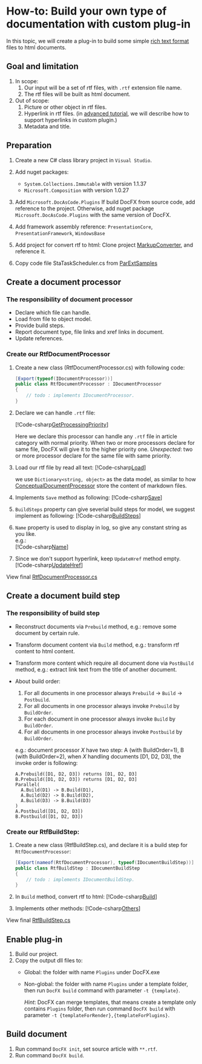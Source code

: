 How-to: Build your own type of documentation with custom plug-in
====================================

In this topic, we will create a plug-in to build some simple [rich text format](https://en.wikipedia.org/wiki/Rich_Text_Format) files to html documents.

Goal and limitation
-------------------
1.  In scope:
    1.  Our input will be a set of rtf files, with `.rtf` extension file name.
    2.  The rtf files will be built as html document.
2.  Out of scope:
    1.  Picture or other object in rtf files.
    2.  Hyperlink in rtf files. (in [advanced tutorial](advanced_support_hyperlink.md), we will describe how to support hyperlinks in custom plugin.)
    3.  Metadata and title.

Preparation
-----------
1.  Create a new C# class library project in `Visual Studio`.

2.  Add nuget packages:  
    * `System.Collections.Immutable` with version 1.1.37
    * `Microsoft.Composition` with version 1.0.27

3.  Add `Microsoft.DocAsCode.Plugins`
    If build DocFX from source code, add reference to the project.
    Otherwise, add nuget package `Microsoft.DocAsCode.Plugins` with the same version of DocFX.

4.  Add framework assembly reference:
    `PresentationCore`, `PresentationFramework`, `WindowsBase`

5.  Add project for convert rtf to html:
    Clone project [MarkupConverter](https://github.com/mmanela/MarkupConverter), and reference it.

6.  Copy code file StaTaskScheduler.cs from [ParExtSamples](https://code.msdn.microsoft.com/ParExtSamples)

Create a document processor
---------------------------

### The responsibility of document processor

* Declare which file can handle.
* Load from file to object model.
* Provide build steps.
* Report document type, file links and xref links in document.
* Update references.

### Create our RtfDocumentProcessor

1.  Create a new class (RtfDocumentProcessor.cs) with following code:
    ```csharp
    [Export(typeof(IDocumentProcessor))]
    public class RtfDocumentProcessor : IDocumentProcessor
    {
        // todo : implements IDocumentProcessor.
    }
    ```

2.  Declare we can handle `.rtf` file:

    [!Code-csharp[GetProcessingPriority](../codesnippet/Rtf/RtfDocumentProcessor.cs?name=GetProcessingPriority)]

    Here we declare this processor can handle any `.rtf` file in article category with normal priority.
    When two or more processors declare for same file, DocFX will give it to the higher priority one.
    *Unexpected*: two or more processor declare for the same file with same priority.

3.  Load our rtf file by read all text:
    [!Code-csharp[Load](../codesnippet/Rtf/RtfDocumentProcessor.cs?name=Load)]

    we use `Dictionary<string, object>` as the data model, as similar to how [ConceptualDocumentProcessor](https://github.com/dotnet/docfx/blob/dev/src/Microsoft.DocAsCode.EntityModel/Plugins/ConceptualDocumentProcessor.cs) store the content of markdown files.

4.  Implements `Save` method as following:
    [!Code-csharp[Save](../codesnippet/Rtf/RtfDocumentProcessor.cs?name=Save)]

5.  `BuildSteps` property can give severial build steps for model, we suggest implement as following:
    [!Code-csharp[BuildSteps](../codesnippet/Rtf/RtfDocumentProcessor.cs?name=BuildSteps)]

6.  `Name` property is used to display in log, so give any constant string as you like.  
    e.g.:  
    [!Code-csharp[Name](../codesnippet/Rtf/RtfDocumentProcessor.cs?name=Name)]

7.  Since we don't support hyperlink, keep `UpdateHref` method empty.
    [!Code-csharp[UpdateHref](../codesnippet/Rtf/RtfDocumentProcessor.cs?name=UpdateHref)]

View final [RtfDocumentProcessor.cs](../codesnippet/Rtf/RtfDocumentProcessor.cs)


Create a document build step
----------------------------

### The responsibility of build step

* Reconstruct documents via `Prebuild` method, e.g.: remove some document by certain rule.
* Transform document content via `Build` method, e.g.: transform rtf content to html content.
* Transform more content which require all document done via `PostBuild` method, e.g.: extract link text from the title of another document.

* About build order:
  1. For all documents in one processor always `Prebuild` -> `Build` -> `Postbuild`.
  2. For all documents in one processor always invoke `Prebuild` by `BuildOrder`.
  3. For each document in one processor always invoke `Build` by `BuildOrder`.
  4. For all documents in one processor always invoke `Postbuild` by `BuildOrder`.

  e.g.: document processor *X* have two step: A (with BuildOrder=1), B (with BuildOrder=2), when *X* handling documents [D1, D2, D3], the invoke order is following:
  ```
  A.Prebuild([D1, D2, D3]) returns [D1, D2, D3]
  B.Prebuild([D1, D2, D3]) returns [D1, D2, D3]
  Parallel(
    A.Build(D1) -> B.Build(D1),
    A.Build(D2) -> B.Build(D2),
    A.Build(D3) -> B.Build(D3)
  )
  A.Postbuild([D1, D2, D3])
  B.Postbuild([D1, D2, D3])
  ```

### Create our RtfBuildStep:

1.  Create a new class (RtfBuildStep.cs), and declare it is a build step for `RtfDocumentProcessor`:
    ```csharp
    [Export(nameof(RtfDocumentProcessor), typeof(IDocumentBuildStep))]
    public class RtfBuildStep : IDocumentBuildStep
    {
        // todo : implements IDocumentBuildStep.
    }
    ```

2.  In `Build` method, convert rtf to html:
    [!Code-csharp[Build](../codesnippet/Rtf/RtfBuildStep.cs?name=build)]

3.  Implements other methods:
    [!Code-csharp[Others](../codesnippet/Rtf/RtfBuildStep.cs?name=Others)]

View final [RtfBuildStep.cs](../codesnippet/Rtf/RtfBuildStep.cs)


Enable plug-in
--------------
1.  Build our project.
2.  Copy the output dll files to:
    * Global: the folder with name `Plugins` under DocFX.exe
    * Non-global: the folder with name `Plugins` under a template folder, then run `DocFX build` command with parameter `-t {template}`.

      *Hint*: DocFX can merge templates, that means create a template only contains `Plugins` folder, then run command `DocFX build` with parameter `-t {templateForRender},{templateForPlugins}`. 

Build document
--------------
1. Run command `DocFX init`, set source article with `**.rtf`.
2. Run command `DocFX build`.
